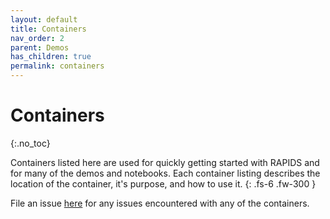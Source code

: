```yaml
---
layout: default
title: Containers
nav_order: 2
parent: Demos
has_children: true
permalink: containers
---
```


# Containers
{:.no_toc}

Containers listed here are used for quickly getting started with RAPIDS and for many of the demos and notebooks. Each container listing describes the location of the container, it's purpose, and how to use it.
{: .fs-6 .fw-300 }

File an issue [here](https://github.com/rapidsai/demos/issues/new) for any issues encountered with any of the containers.
